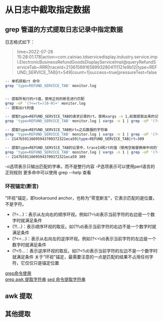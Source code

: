 # 从日志中截取指定数据

## grep 管道的方式提取日志记录中指定数据
日志格式如下：
> time=2022-07-28 15:28:01.178|action=com.cainiao.tdservicedisplay.industry.service.impl.ElectronicBusinessRefundGoodsDisplayServiceImpl@queryRefundServiceTab~RRR|traceId=2136156916589932804111121e9b12|type=REFUND_SERVICE_TAB|rt=549|count=1|success=true|pressureTest=false
```bash
-- 单机捞取rt 命令
grep 'type=REFUND_SERVICE_TAB' monitor.log


-- 提取所有行的rt值，使用正则的断言进行匹配
grep -oP '(?<=rt=)[0-9]+' monitor.log
-- 提取出rt的值

-- 提取type=REFUND_SERVICE_TAB的请求记录的rt，使用xargs -n 1,前面提取出来的记录，做为后面筛选的入参，提高性能
grep 'type=REFUND_SERVICE_TAB' monitor.log | xargs -n 1 | grep -oP '(?<=rt=)[0-9]+'

-- 提取type=REFUND_SERVICE_TAB到rt=之后数据的字符串
grep 'type=REFUND_SERVICE_TAB' monitor.log | xargs -n 1 | grep -oP '(?<=traceId=).*(?<=rt=)[0-9]+'
-- 2147b59116695943709372321eca59|type=REFUND_SERVICE_TAB|rt=389

-- 提取type=REFUND_SERVICE_TAB的记录中，traceId和rt的值（使用空格替换掉中间的"|type=REFUND_SERVICE_TAB|rt="）
grep 'type=REFUND_SERVICE_TAB' monitor.log | xargs -n 1 | grep -oP '(?<=traceId=).*(?<=rt=)[0-9]+' | xargs -n 1 | sed 's/|type=REFUND_SERVICE_TAB|rt=/ /g'
-- 2147b59116695943709372321eca59 389

```

-o选项表示只输出匹配的字串，而不是整行内容
-P选项表示可以使用perl语言的正则规则
更多命中可以使用 grep --help 查看

### 环视锚定(断言)
"环视"锚定，即lookaround anchor，也称为"零宽断言"，它表示匹配的是位置，不是字符。

* (?=...)：表示从左向右的顺序环视。例如(?=\d)表示当前字符的右边是一个数字时就满足条件
* (?!...)：表示顺序环视的取反。如(?!\d)表示当前字符的右边不是一个数字时就满足条件
* (?<=...)：表示从右向左的逆序环视。例如(?<=\d)表示当前字符的左边是一个数字时就满足条件
* (?<!)...：表示逆序环视的取反。如(?<!\d)表示当前字符的左边不是一个数字时就满足条件
关于"环视"锚定，最需要注意的一点是匹配的结果不占用任何字符，它仅仅只是锚定位置

[grep命令使用](https://www.cnblogs.com/onelikeone/p/16415452.html) <br>
[grep awk 提取字符串](https://blog.csdn.net/ilyz5609/article/details/125211695)
[sed 命令提取字符串](https://www.h5w3.com/256624.html)

## awk 提取

## 其他提取